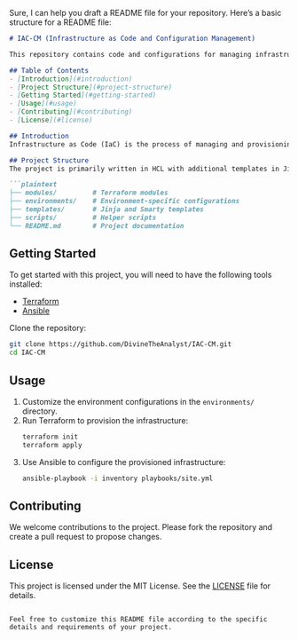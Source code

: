 Sure, I can help you draft a README file for your repository. Here’s a basic structure for a README file:

```markdown
# IAC-CM (Infrastructure as Code and Configuration Management)

This repository contains code and configurations for managing infrastructure using Infrastructure as Code (IaC) principles and Configuration Management.

## Table of Contents
- [Introduction](#introduction)
- [Project Structure](#project-structure)
- [Getting Started](#getting-started)
- [Usage](#usage)
- [Contributing](#contributing)
- [License](#license)

## Introduction
Infrastructure as Code (IaC) is the process of managing and provisioning computing infrastructure through machine-readable configuration files. This project aims to streamline and automate the setup, configuration, and management of IT infrastructure.

## Project Structure
The project is primarily written in HCL with additional templates in Jinja and Smarty.

```plaintext
├── modules/         # Terraform modules
├── environments/    # Environment-specific configurations
├── templates/       # Jinja and Smarty templates
├── scripts/         # Helper scripts
└── README.md        # Project documentation
```

## Getting Started
To get started with this project, you will need to have the following tools installed:
- [Terraform](https://www.terraform.io/downloads.html)
- [Ansible](https://docs.ansible.com/ansible/latest/installation_guide/intro_installation.html)

Clone the repository:
```bash
git clone https://github.com/DivineTheAnalyst/IAC-CM.git
cd IAC-CM
```

## Usage
1. Customize the environment configurations in the `environments/` directory.
2. Run Terraform to provision the infrastructure:
   ```bash
   terraform init
   terraform apply
   ```
3. Use Ansible to configure the provisioned infrastructure:
   ```bash
   ansible-playbook -i inventory playbooks/site.yml
   ```

## Contributing
We welcome contributions to the project. Please fork the repository and create a pull request to propose changes.

## License
This project is licensed under the MIT License. See the [LICENSE](LICENSE) file for details.
```

Feel free to customize this README file according to the specific details and requirements of your project.
